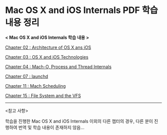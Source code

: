 # Mac OS X and iOS Internals PDF 학습 내용 정리


__< Mac OS X and iOS Internals 학습 내용 >__

[Chapter 02 : Architecture of OS X ans iOS](./OSXInternals/Chapter02/Chapter2.md)

[Chapter 03 : OS X and iOS Technologies](./OSXInternals/Chapter03/Chapter3.md)

[Chapter 04 : Mach-O, Process and Thread Internals](./OSXInternals/Chapter04/Chapter4.md)

[Chapter 07 : launchd](./OSXInternals/Chapter07/Chapter7.md)

[Chapter 11 : Mach Scheduling](./OSXInternals/Chapter11/Chapter11.md)

[Chapter 15 : File System and the VFS](./OSXInternals/Chapter15/Chapter15.md)

<hr>

<참고 사항>

학습을 진행한 Mac OS X and iOS Internals 이외의 다른 챕터의 경우, 다른 분이 진행하여 번역 및 학습 내용이 존재하지 않음...
